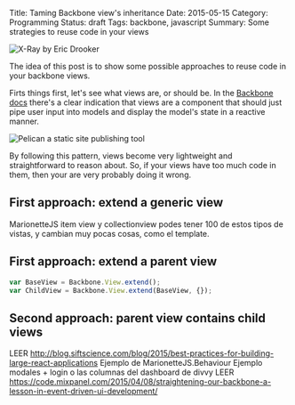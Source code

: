 Title: Taming Backbone view's inheritance
Date: 2015-05-15
Category: Programming
Status: draft
Tags: backbone, javascript
Summary: Some strategies to reuse code in your views 


![X-Ray by Eric Drooker](/images/x-ray.jpg "X-Ray by Eric Drooker")

The idea of this post is to show some possible approaches to reuse code
in your backbone views.

Firts things first, let's see what views are, or should be. In the
[Backbone docs][1] there's a clear indication that views are a component that
should just pipe user input into models and display the model's state in a
reactive manner.

![Pelican a static site publishing tool](/images/backbone-model-views-flow.png)

By following this pattern, views become very lightweight and straightforward to
reason about. So, if your views have too much code in them, then your are very
probably doing it wrong.

## First approach: extend a generic view
MarionetteJS item view y collectionview
podes tener 100 de estos tipos de vistas, y cambian muy pocas cosas, como el template.


## First approach: extend a parent view

```js
var BaseView = Backbone.View.extend();
var ChildView = Backbone.View.extend(BaseView, {});
```

## Second approach: parent view contains child views 

[1]: http://backbonejs.org/

LEER http://blog.siftscience.com/blog/2015/best-practices-for-building-large-react-applications
Ejemplo de MarionetteJS.Behaviour
Ejemplo modales + login o las columnas del dashboard de divvy
LEER https://code.mixpanel.com/2015/04/08/straightening-our-backbone-a-lesson-in-event-driven-ui-development/
